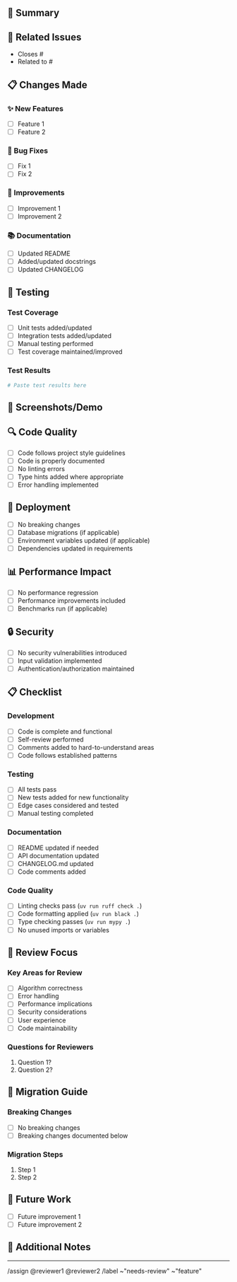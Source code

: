 ## 🎯 Summary

<!-- Provide a brief summary of the changes -->

## 🔗 Related Issues

<!-- Link to related issues -->

- Closes #
- Related to #

## 📋 Changes Made

<!-- List the main changes in this merge request -->

### ✨ New Features

- [ ] Feature 1
- [ ] Feature 2

### 🐛 Bug Fixes

- [ ] Fix 1
- [ ] Fix 2

### 🔧 Improvements

- [ ] Improvement 1
- [ ] Improvement 2

### 📚 Documentation

- [ ] Updated README
- [ ] Added/updated docstrings
- [ ] Updated CHANGELOG

## 🧪 Testing

<!-- Describe the testing performed -->

### Test Coverage

- [ ] Unit tests added/updated
- [ ] Integration tests added/updated
- [ ] Manual testing performed
- [ ] Test coverage maintained/improved

### Test Results

```bash
# Paste test results here
```

## 📱 Screenshots/Demo

<!-- Include screenshots or demo for UI changes -->

## 🔍 Code Quality

<!-- Confirm code quality checks -->

- [ ] Code follows project style guidelines
- [ ] Code is properly documented
- [ ] No linting errors
- [ ] Type hints added where appropriate
- [ ] Error handling implemented

## 🚀 Deployment

<!-- Any deployment considerations -->

- [ ] No breaking changes
- [ ] Database migrations (if applicable)
- [ ] Environment variables updated (if applicable)
- [ ] Dependencies updated in requirements

## 📊 Performance Impact

<!-- Describe any performance implications -->

- [ ] No performance regression
- [ ] Performance improvements included
- [ ] Benchmarks run (if applicable)

## 🔒 Security

<!-- Security considerations -->

- [ ] No security vulnerabilities introduced
- [ ] Input validation implemented
- [ ] Authentication/authorization maintained

## 📋 Checklist

<!-- Complete before requesting review -->

### Development

- [ ] Code is complete and functional
- [ ] Self-review performed
- [ ] Comments added to hard-to-understand areas
- [ ] Code follows established patterns

### Testing

- [ ] All tests pass
- [ ] New tests added for new functionality
- [ ] Edge cases considered and tested
- [ ] Manual testing completed

### Documentation

- [ ] README updated if needed
- [ ] API documentation updated
- [ ] CHANGELOG.md updated
- [ ] Code comments added

### Code Quality

- [ ] Linting checks pass (`uv run ruff check .`)
- [ ] Code formatting applied (`uv run black .`)
- [ ] Type checking passes (`uv run mypy .`)
- [ ] No unused imports or variables

## 🎯 Review Focus

<!-- What should reviewers focus on? -->

### Key Areas for Review

- [ ] Algorithm correctness
- [ ] Error handling
- [ ] Performance implications
- [ ] Security considerations
- [ ] User experience
- [ ] Code maintainability

### Questions for Reviewers

1. Question 1?
2. Question 2?

## 🔄 Migration Guide

<!-- If this introduces breaking changes, provide migration guide -->

### Breaking Changes

- [ ] No breaking changes
- [ ] Breaking changes documented below

### Migration Steps

1. Step 1
2. Step 2

## 🚀 Future Work

<!-- Any follow-up work or related improvements -->

- [ ] Future improvement 1
- [ ] Future improvement 2

## 📝 Additional Notes

<!-- Any additional information for reviewers -->

---

/assign @reviewer1 @reviewer2
/label ~"needs-review" ~"feature" <!-- Adjust labels as needed -->

